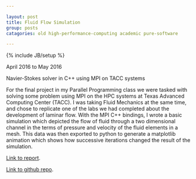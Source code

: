 ```yaml
---

layout: post
title: Fluid Flow Simulation
group: posts
catagories: old high-performance-computing academic pure-software

---
```

{% include JB/setup %}

April 2016 to May 2016

Navier-Stokes solver in C++ using MPI on TACC systems
<!--excerpt-->

For the final project in my Parallel Programming class we were tasked with solving 
some problem using MPI on the HPC systems at Texas Advanced Computing Center (TACC). 
I was taking Fluid Mechanics at the same time, and chose to replicate one of the labs 
we had completed about the development of laminar flow. With the MPI C++ bindings, I 
wrote a basic simulation which depicted the flow of fluid through a two dimensional 
channel in the terms of pressure and velocity of the fluid elements in a mesh. 
This data was then exported to python to generate a matplotlib animation which shows 
how successive iterations changed the result of the simulation.

[Link to report](assets/img/FluidFlowWriteup.pdf).

[Link to github repo](https://github.com/josephvoss/FluidFlow).
